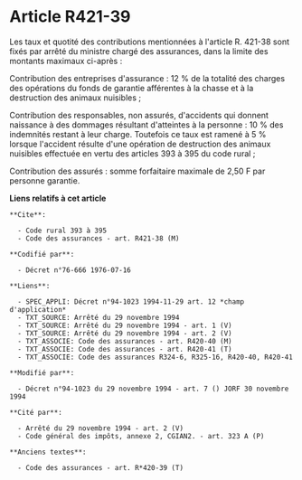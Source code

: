 # Article R421-39

Les taux et quotité des contributions mentionnées à l'article R. 421-38 sont fixés par arrêté du ministre chargé des
assurances, dans la limite des montants maximaux ci-après :

Contribution des entreprises d'assurance : 12 % de la totalité des charges des opérations du fonds de garantie afférentes à
la chasse et à la destruction des animaux nuisibles ;

Contribution des responsables, non assurés, d'accidents qui donnent naissance à des dommages résultant d'atteintes à la
personne : 10 % des indemnités restant à leur charge. Toutefois ce taux est ramené à 5 % lorsque l'accident résulte d'une
opération de destruction des animaux nuisibles effectuée en vertu des articles 393 à 395 du code rural ;

Contribution des assurés : somme forfaitaire maximale de 2,50 F par personne garantie.

**Liens relatifs à cet article**

	**Cite**:

	  - Code rural 393 à 395
	  - Code des assurances - art. R421-38 (M)

	**Codifié par**:

	  - Décret n°76-666 1976-07-16

	**Liens**:

	  - SPEC_APPLI: Décret n°94-1023 1994-11-29 art. 12 *champ d'application*
	  - TXT_SOURCE: Arrêté du 29 novembre 1994
	  - TXT_SOURCE: Arrêté du 29 novembre 1994 - art. 1 (V)
	  - TXT_SOURCE: Arrêté du 29 novembre 1994 - art. 2 (V)
	  - TXT_ASSOCIE: Code des assurances - art. R420-40 (M)
	  - TXT_ASSOCIE: Code des assurances - art. R420-41 (T)
	  - TXT_ASSOCIE: Code des assurances R324-6, R325-16, R420-40, R420-41

	**Modifié par**:

	  - Décret n°94-1023 du 29 novembre 1994 - art. 7 () JORF 30 novembre 1994

	**Cité par**:

	  - Arrêté du 29 novembre 1994 - art. 2 (V)
	  - Code général des impôts, annexe 2, CGIAN2. - art. 323 A (P)

	**Anciens textes**:

	  - Code des assurances - art. R*420-39 (T)
